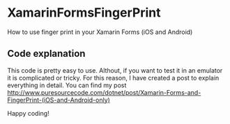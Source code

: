 # XamarinFormsFingerPrint
How to use finger print in your Xamarin Forms (iOS and Android)

## Code explanation
This code is pretty easy to use. Althout, if you want to test it in an emulator it is complicated or tricky. For this reason, I have created a post to explain everything in detail. 
You can find my post http://www.puresourcecode.com/dotnet/post/Xamarin-Forms-and-FingerPrint-(iOS-and-Android-only) 

Happy coding!
